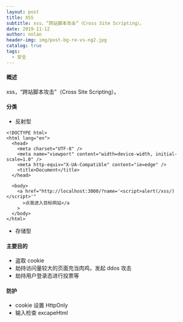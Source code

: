 ```yaml
---
layout: post
title: XSS
subtitle: xss，“跨站脚本攻击”（Cross Site Scripting）。
date: 2019-11-12
author: nolan
header-img: img/post-bg-re-vs-ng2.jpg
catalog: true
tags:
  - 安全
---
```


#### 概述

xss，“跨站脚本攻击”（Cross Site Scripting）。

#### 分类

- 反射型

```
<!DOCTYPE html>
<html lang="en">
  <head>
    <meta charset="UTF-8" />
    <meta name="viewport" content="width=device-width, initial-scale=1.0" />
    <meta http-equiv="X-UA-Compatible" content="ie=edge" />
    <title>Document</title>
  </head>

  <body>
    <a href="http://localhost:3000/?name='<script>alert(/xss/)</script>'"
      >点我进入目标网站</a
    >
  </body>
</html>

```

- 存储型

#### 主要目的

- 盗取 cookie
- 劫持访问量较大的页面充当肉鸡，发起 ddos 攻击
- 劫持用户登录态进行投票等

#### 防护

- cookie 设置 HttpOnly
- 输入检查 excapeHtml
